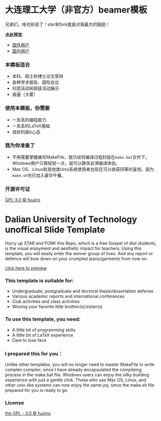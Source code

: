 # 大连理工大学（非官方）beamer模板

兄弟们，啥也别说了！star和fork就是对我最大的鼓励！

**点此预览**:
* [国外用户](https://github.com/fuujiro/DLUT-Beamer-Slide/blob/master/DLUT_BeamerTemplate.pdf)
* [国内用户](https://gitee.com/fuujiro/DLUT-Beamer-Slide/raw/master/DLUT_BeamerTemplate.pdf)

### 本模板适合
- 本科、硕士和博士论文答辩
- 各种学术报告、国际会议
- 社团活动和班级活动展示
- 装逼（大雾）

### 使用本模板，你需要
- 一丢丢的编程能力
- 一丢丢的LaTeX基础
- 良好的装b心态

### 我为你准备了
* 不再需要掌握编写MakeFile，我已经将编译过程封装在`make.bat`文件下，Windows用户只需轻轻一点，就可以静享丝滑编译体验。
* Mac OS、Linux和其他类Unix系统使用者也现在可以收获同等的喜悦，因为`make.sh`也已加入豪华午餐。

### 开源许可证
[GPL-3.0 © fuujiro](https://github.com/fuujiro/DLUT-Beamer-Slide/blob/master/LICENSE)


# Dalian University of Technology unoffical Slide Template

Hurry up STAR and FORK this Repo, which is a free Gospel of dlut students, is the visual enjoyment and aesthetic impact for teachers. Using this template, you will easily enter the winner group of lives. And any report or defence will bow down on your crumpled jeans/garments from now on.

[click here to preview](https://github.com/fuujiro/DLUT-Beamer-Slide/blob/master/DLUT_BeamerTemplate.pdf)

### This template is suitable for:
- Undergraduate, postgraduate and doctoral thesis/dissertation defense
- Various academic reports and international conferences
- Club activities and class activities
- Wooing your favorite little brother(s)/sister(s)

### To use this template, you need:
- A little bit of programming skills
- A little bit of LaTeX experience
- Dare to lose face

### I prepared this for you：
Unlike other templates, you will no longer need to master MakeFile to write complex compiler, since I have already encapsulated the compileing process in the make.bat file. Windows users can enjoy the silky building experience with just a gentle click.
Those who use Mac OS, Linux, and other unix-like systems can now enjoy the same joy, since the make.sh file prepared for you is ready to go.

### License
[the GPL - 3.0 © fuujiro](https://github.com/fuujiro/DLUT-Beamer-Slide/blob/master/LICENSE)

